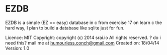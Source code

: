 EZDB
====

EZDB is a simple (EZ == easy) database in c from exercise 17 on learn c the hard way, I plan to build a database like sqlite just for fun.

Licence: MIT
Copyright: copyright (c) 2014 srai.io All rights reserved. ? do i need this? mail me at humourless.conch@gmail.com
Created on: 18/04/14
Version: 1.0 
